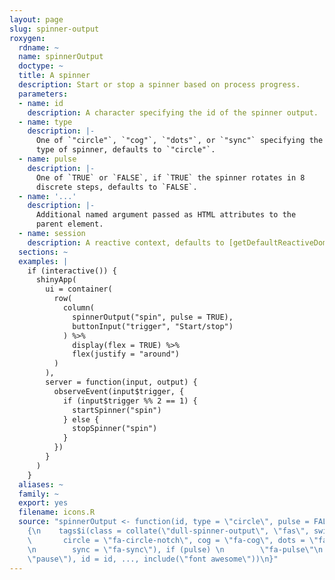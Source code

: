 ```yaml
---
layout: page
slug: spinner-output
roxygen:
  rdname: ~
  name: spinnerOutput
  doctype: ~
  title: A spinner
  description: Start or stop a spinner based on process progress.
  parameters:
  - name: id
    description: A character specifying the id of the spinner output.
  - name: type
    description: |-
      One of `"circle"`, `"cog"`, `"dots"`, or `"sync"` specifying the
      type of spinner, defaults to `"circle"`.
  - name: pulse
    description: |-
      One of `TRUE` or `FALSE`, if `TRUE` the spinner rotates in 8
      discrete steps, defaults to `FALSE`.
  - name: '...'
    description: |-
      Additional named argument passed as HTML attributes to the
      parent element.
  - name: session
    description: A reactive context, defaults to [getDefaultReactiveDomain())].
  sections: ~
  examples: |
    if (interactive()) {
      shinyApp(
        ui = container(
          row(
            column(
              spinnerOutput("spin", pulse = TRUE),
              buttonInput("trigger", "Start/stop")
            ) %>%
              display(flex = TRUE) %>%
              flex(justify = "around")
          )
        ),
        server = function(input, output) {
          observeEvent(input$trigger, {
            if (input$trigger %% 2 == 1) {
              startSpinner("spin")
            } else {
              stopSpinner("spin")
            }
          })
        }
      )
    }
  aliases: ~
  family: ~
  export: yes
  filename: icons.R
  source: "spinnerOutput <- function(id, type = \"circle\", pulse = FALSE, \n    ...)
    {\n    tags$i(class = collate(\"dull-spinner-output\", \"fas\", switch(type, \n
    \       circle = \"fa-circle-notch\", cog = \"fa-cog\", dots = \"fa-spinner\",
    \n        sync = \"fa-sync\"), if (pulse) \n        \"fa-pulse\"\n    else \"fa-spin\",
    \"pause\"), id = id, ..., include(\"font awesome\"))\n}"
---
```

